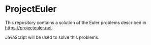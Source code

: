 # ProjectEuler

This repository contains a solution of the Euler problems described in https://projecteuler.net.

JavaScript will be used to solve this problems.
